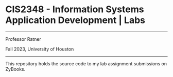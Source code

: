 # CIS2348 - Information Systems Application Development | Labs

---

Professor Ratner

Fall 2023, University of Houston

---

This repository holds the source code to my lab assignment submissions on ZyBooks.
